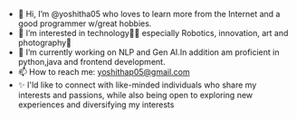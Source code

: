 - 👋 Hi, I’m @yoshitha05 who loves to learn more from the Internet and a good programmer w/great hobbies. 
- 👀 I’m interested in technology🧑‍💻 especially Robotics, innovation, art and photography📸
- 🌱 I’m currently working on NLP and Gen AI.In addition am proficient in python,java and frontend development.
- 📫 How to reach me: yoshithap05@gmail.com
- ✨ I'ld like to connect with like-minded individuals who share my interests and passions, while also being open to exploring new experiences and diversifying my interests 

<!---
yoshitha05/yoshitha05 is a ✨ special ✨ repository because its `README.md` (this file) appears on your GitHub profile.
You can click the Preview link to take a look at your changes.
--->
